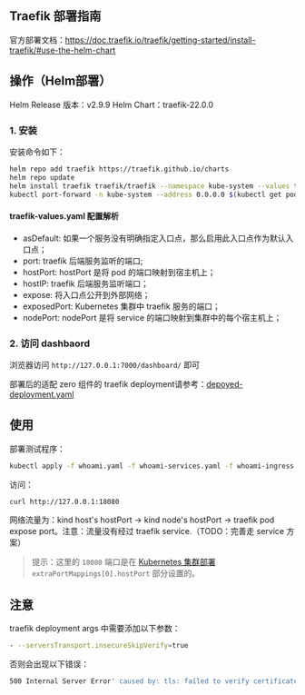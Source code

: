 ## Traefik 部署指南

官方部署文档：https://doc.traefik.io/traefik/getting-started/install-traefik/#use-the-helm-chart

## 操作（Helm部署）

Helm Release 版本：v2.9.9
Helm Chart：traefik-22.0.0

### 1. 安装

安装命令如下：

```bash
helm repo add traefik https://traefik.github.io/charts
helm repo update
helm install traefik traefik/traefik --namespace kube-system --values traefik-values.yaml
kubectl port-forward -n kube-system --address 0.0.0.0 $(kubectl get pods -n kube-system --selector "app.kubernetes.io/name=traefik" --output=name) 7000:9000
```

#### traefik-values.yaml 配置解析

- asDefault: 如果一个服务没有明确指定入口点，那么启用此入口点作为默认入口点；
- port: traefik 后端服务监听的端口;
- hostPort: hostPort 是将 pod 的端口映射到宿主机上；
- hostIP: traefik 后端服务监听端口；
- expose:  将入口点公开到外部网络；
- exposedPort: Kubernetes 集群中 traefik 服务的端口；
- nodePort: nodePort 是将 service 的端口映射到集群中的每个宿主机上；
### 2. 访问 dashbaord

浏览器访问 `http://127.0.0.1:7000/dashboard/` 即可

部署后的适配 zero 组件的 traefik deployment请参考：[depoyed-deployment.yaml](depoyed-deployment.yaml)


## 使用

部署测试程序：

```bash
kubectl apply -f whoami.yaml -f whoami-services.yaml -f whoami-ingress.yaml
```

访问：

```bash
curl http://127.0.0.1:18080
```

网络流量为：kind host's hostPort -> kind node's hostPort -> traefik pod expose port。注意：流量没有经过 traefik service.（TODO：完善走 service 方案）

> 提示：这里的 `18080` 端口是在 [Kubernetes 集群部署](../kubernetes/kubernetes.md) `extraPortMappings[0].hostPort` 部分设置的。

## 注意

traefik deployment args 中需要添加以下参数：
```bash
- --serversTransport.insecureSkipVerify=true
```

否则会出现以下错误：

```bash
500 Internal Server Error' caused by: tls: failed to verify certificate: x509: certificate is valid for 127.0.0.1
```
